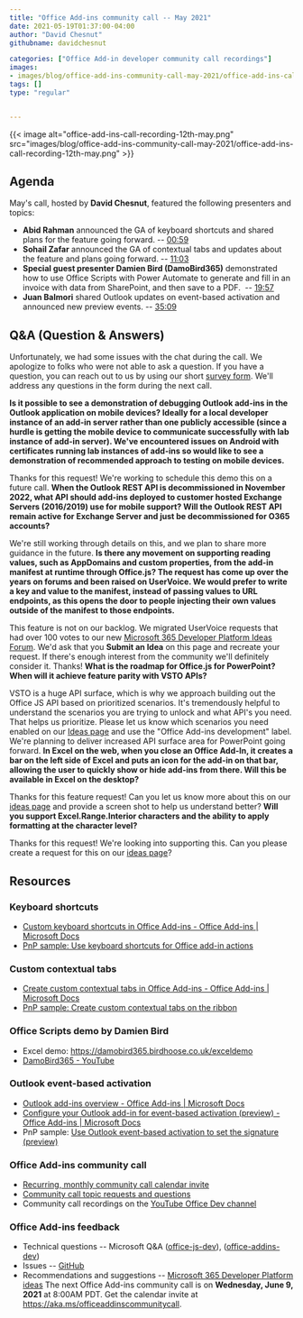 ```yaml
---
title: "Office Add-ins community call -- May 2021"
date: 2021-05-19T01:37:00-04:00
author: "David Chesnut"
githubname: davidchesnut

categories: ["Office Add-in developer community call recordings"]
images:
- images/blog/office-add-ins-community-call-may-2021/office-add-ins-call-recording-12th-may.png
tags: []
type: "regular"


---
```



{{< image alt="office-add-ins-call-recording-12th-may.png" src="images/blog/office-add-ins-community-call-may-2021/office-add-ins-call-recording-12th-may.png" >}}

## Agenda

May's call, hosted by **David Chesnut**, featured the following
presenters and topics:

-   **Abid Rahman** announced the GA of keyboard shortcuts and shared
    plans for the feature going forward. --
    [00:59](https://youtu.be/Y6nee7VQkFE?t=59)
-   **Sohail Zafar** announced the GA of contextual tabs and updates
    about the feature and plans going forward. --
    [11:03](https://youtu.be/Y6nee7VQkFE?t=663)
-   **Special guest presenter Damien Bird (DamoBird365)** demonstrated
    how to use Office Scripts with Power Automate to generate and fill
    in an invoice with data from SharePoint, and then save to a PDF.  --
    [19:57](https://youtu.be/Y6nee7VQkFE?t=1197)
-   **Juan Balmori** shared Outlook updates on event-based activation
    and announced new preview events. --
    [35:09](https://youtu.be/Y6nee7VQkFE?t=2109)





## Q&A (Question & Answers) 


Unfortunately, we had some issues with the chat during the call. We
apologize to folks who were not able to ask a question. If you have a
question, you can reach out to us by using our short [survey
form](https://aka.ms/officeaddinsform). We'll address any questions in
the form during the next call.

**Is it possible to see a demonstration of debugging Outlook add-ins in
the Outlook application on mobile devices? Ideally for a local developer
instance of an add-in server rather than one publicly accessible (since
a hurdle is getting the mobile device to communicate successfully with
lab instance of add-in server). We've encountered issues on Android
with certificates running lab instances of add-ins so would like to see
a demonstration of recommended approach to testing on mobile devices.**

Thanks for this request! We're working to schedule this demo this on a
future call.
**When the Outlook REST API is decommissioned in November 2022, what API
should add-ins deployed to customer hosted Exchange Servers (2016/2019)
use for mobile support? Will the Outlook REST API remain active for
Exchange Server and just be decommissioned for O365 accounts?**

We're still working through details on this, and we plan to share more
guidance in the future.
**Is there any movement on supporting reading values, such as AppDomains
and custom properties, from the add-in manifest at runtime through
Office.js? The request has come up over the years on forums and been
raised on UserVoice. We would prefer to write a key and value to the
manifest, instead of passing values to URL endpoints, as this opens the
door to people injecting their own values outside of the manifest to
those endpoints.**

This feature is not on our backlog. We migrated UserVoice requests that
had over 100 votes to our new [Microsoft 365 Developer Platform Ideas
Forum](https://aka.ms/m365dev-suggestions). We'd ask that you **Submit
an Idea** on this page and recreate your request. If there's enough
interest from the community we'll definitely consider it. Thanks!
**What is the roadmap for Office.js for PowerPoint? When will it achieve
feature parity with VSTO APIs?**

VSTO is a huge API surface, which is why we approach building out the
Office JS API based on prioritized scenarios. It's tremendously helpful
to understand the scenarios you are trying to unlock and what API's you
need. That helps us prioritize. Please let us know which scenarios you
need enabled on our [Ideas
page](https://techcommunity.microsoft.com/t5/microsoft-365-developer-platform/idb-p/Microsoft365DeveloperPlatform/label-name/office%20add-ins%20development)
and use the "Office Add-ins development" label. We're planning to
deliver increased API surface area for PowerPoint going forward.
**In Excel on the web, when you close an Office Add-In, it creates a bar
on the left side of Excel and puts an icon for the add-in on that bar,
allowing the user to quickly show or hide add-ins from there. Will this
be available in Excel on the desktop?**

Thanks for this feature request! Can you let us know more about this on
our [ideas
page](https://techcommunity.microsoft.com/t5/microsoft-365-developer-platform/idb-p/Microsoft365DeveloperPlatform/label-name/office%20add-ins%20development)
and provide a screen shot to help us understand better?
**Will you support Excel.Range.Interior characters and the ability to
apply formatting at the character level?**

Thanks for this request! We're looking into supporting this. Can you
please create a request for this on our [ideas
page](https://techcommunity.microsoft.com/t5/microsoft-365-developer-platform/idb-p/Microsoft365DeveloperPlatform/label-name/office%20add-ins%20development)?

## Resources

### Keyboard shortcuts 

-   [Custom keyboard shortcuts in Office Add-ins - Office Add-ins |
    Microsoft
    Docs](https://docs.microsoft.com/office/dev/add-ins/design/keyboard-shortcuts)
-   [PnP sample: Use keyboard shortcuts for Office add-in
    actions](https://github.com/OfficeDev/PnP-OfficeAddins/tree/master/Samples/excel-keyboard-shortcuts)

### Custom contextual tabs 

-   [Create custom contextual tabs in Office Add-ins - Office Add-ins |
    Microsoft
    Docs](https://docs.microsoft.com/office/dev/add-ins/design/contextual-tabs)
-   [PnP sample: Create custom contextual tabs on the
    ribbon](https://github.com/OfficeDev/PnP-OfficeAddins/tree/master/Samples/office-contextual-tabs)

### Office Scripts demo by Damien Bird 

-   Excel demo: <https://damobird365.birdhoose.co.uk/exceldemo>
-   [DamoBird365 -
    YouTube](https://www.youtube.com/channel/UC-NCKrEw6CM8fidaIk-yrUQ)

### Outlook event-based activation 

-   [Outlook add-ins overview - Office Add-ins | Microsoft
    Docs](https://docs.microsoft.com/office/dev/add-ins/outlook/outlook-add-ins-overview)
-   [Configure your Outlook add-in for event-based activation
    (preview) - Office Add-ins | Microsoft
    Docs](https://docs.microsoft.com/office/dev/add-ins/outlook/autolaunch)
-   PnP sample: [Use Outlook event-based activation to set the signature
    (preview)](https://github.com/OfficeDev/PnP-OfficeAddins/tree/master/Samples/outlook-set-signature)

### Office Add-ins community call 

-   [Recurring, monthly community call calendar
    invite](https://aka.ms/officeaddinscommunitycall)
-   [Community call topic requests and
    questions](https://aka.ms/officeaddinsform)
-   Community call recordings on the [YouTube Office Dev
    channel](https://aka.ms/OfficeDevYouTube)

### Office Add-ins feedback 

-   Technical questions -- Microsoft Q&A
    ([office-js-dev](https://docs.microsoft.com/answers/topics/office-js-dev.html)),
    ([office-addins-dev](https://docs.microsoft.com/answers/topics/office-addins-dev.html))
-   Issues -- [GitHub](https://github.com/OfficeDev/office-js/issues) 
-   Recommendations and suggestions -- [Microsoft 365 Developer Platform
    ideas](https://techcommunity.microsoft.com/t5/microsoft-365-developer-platform/idb-p/Microsoft365DeveloperPlatform)
The next Office Add-ins community call is on **Wednesday, June 9, 2021**
at 8:00AM PDT. Get the calendar invite at
<https://aka.ms/officeaddinscommunitycall>.

